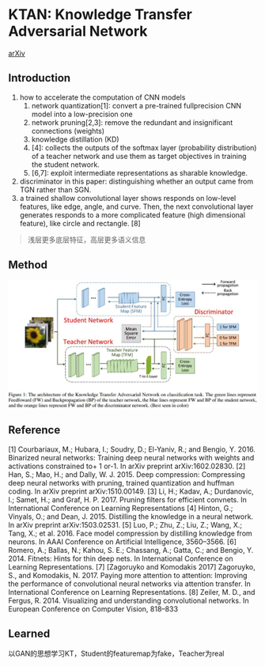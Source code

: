 # KTAN: Knowledge Transfer Adversarial Network
[arXiv](https://arxiv.org/abs/1810.08126)

## Introduction
1. how to accelerate the computation of CNN models
   1. network quantization[1]: convert a pre-trained fullprecision CNN model into a low-precision one
   2. network pruning[2,3]: remove the redundant and insignificant connections (weights)
   3. knowledge distillation (KD)
     1. [4]: collects the outputs of the softmax layer (probability distribution) of a teacher network and use them as target objectives in training the student network.
     2. [6,7]: exploit intermediate representations as sharable knowledge.
2. discriminator in this paper: distinguishing whether an output came from TGN rather than SGN.
3. a trained shallow convolutional layer shows responds on low-level features, like edge, angle, and curve. Then, the next convolutional layer generates responds to a more complicated feature (high dimensional feature), like circle and rectangle. [8]
> 浅层更多底层特征，高层更多语义信息
## Method
![KTAN](./.assets/KTAN.jpg)

## Reference
[1] Courbariaux, M.; Hubara, I.; Soudry, D.; El-Yaniv, R.; and Bengio, Y. 2016. Binarized neural networks: Training deep neural networks with weights and activations constrained to+ 1 or-1. In arXiv preprint arXiv:1602.02830.
[2] Han, S.; Mao, H.; and Dally, W. J. 2015. Deep compression: Compressing deep neural networks with pruning, trained quantization and huffman coding. In arXiv preprint arXiv:1510.00149.
[3] Li, H.; Kadav, A.; Durdanovic, I.; Samet, H.; and Graf, H. P. 2017. Pruning filters for efficient convnets. In International Conference on Learning Representations
[4] Hinton, G.; Vinyals, O.; and Dean, J. 2015. Distilling the knowledge in a neural network. In arXiv preprint arXiv:1503.02531.
[5] Luo, P.; Zhu, Z.; Liu, Z.; Wang, X.; Tang, X.; et al. 2016. Face model compression by distilling knowledge from neurons. In AAAI Conference on Artificial Intelligence,  3560–3566.
[6] Romero, A.; Ballas, N.; Kahou, S. E.; Chassang, A.; Gatta, C.; and Bengio, Y. 2014. Fitnets: Hints for thin deep nets. In International Conference on Learning Representations.
[7] [Zagoruyko and Komodakis 2017] Zagoruyko, S., and Komodakis, N. 2017. Paying more attention to attention: Improving the performance of convolutional neural networks via attention transfer. In International Conference on Learning Representations.
[8] Zeiler, M. D., and Fergus, R. 2014. Visualizing and understanding convolutional networks. In European Conference on Computer Vision, 818–833

## Learned
以GAN的思想学习KT，Student的featuremap为fake，Teacher为real
